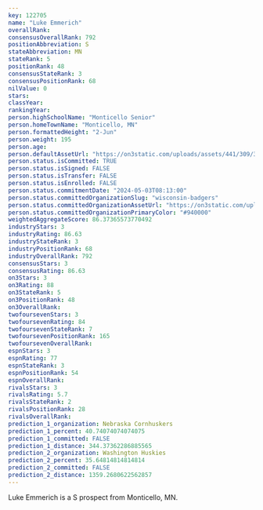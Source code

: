 ```yaml
---
key: 122705
name: "Luke Emmerich"
overallRank: 
consensusOverallRank: 792
positionAbbreviation: S
stateAbbreviation: MN
stateRank: 5
positionRank: 48
consensusStateRank: 3
consensusPositionRank: 68
nilValue: 0
stars: 
classYear: 
rankingYear: 
person.highSchoolName: "Monticello Senior"
person.homeTownName: "Monticello, MN"
person.formattedHeight: "2-Jun"
person.weight: 195
person.age: 
person.defaultAssetUrl: "https://on3static.com/uploads/assets/441/309/309441.png"
person.status.isCommitted: TRUE
person.status.isSigned: FALSE
person.status.isTransfer: FALSE
person.status.isEnrolled: FALSE
person.status.commitmentDate: "2024-05-03T08:13:00"
person.status.committedOrganizationSlug: "wisconsin-badgers"
person.status.committedOrganizationAssetUrl: "https://on3static.com/uploads/assets/762/149/149762.svg"
person.status.committedOrganizationPrimaryColor: "#940000"
weightedAggregateScore: 86.37365573770492
industryStars: 3
industryRating: 86.63
industryStateRank: 3
industryPositionRank: 68
industryOverallRank: 792
consensusStars: 3
consensusRating: 86.63
on3Stars: 3
on3Rating: 88
on3StateRank: 5
on3PositionRank: 48
on3OverallRank: 
twofoursevenStars: 3
twofoursevenRating: 84
twofoursevenStateRank: 7
twofoursevenPositionRank: 165
twofoursevenOverallRank: 
espnStars: 3
espnRating: 77
espnStateRank: 3
espnPositionRank: 54
espnOverallRank: 
rivalsStars: 3
rivalsRating: 5.7
rivalsStateRank: 2
rivalsPositionRank: 28
rivalsOverallRank: 
prediction_1_organization: Nebraska Cornhuskers
prediction_1_percent: 40.74074074074075
prediction_1_committed: FALSE
prediction_1_distance: 344.37362286885565
prediction_2_organization: Washington Huskies
prediction_2_percent: 35.64814814814814
prediction_2_committed: FALSE
prediction_2_distance: 1359.2680622562857
---
```

Luke Emmerich is a S prospect from Monticello, MN.